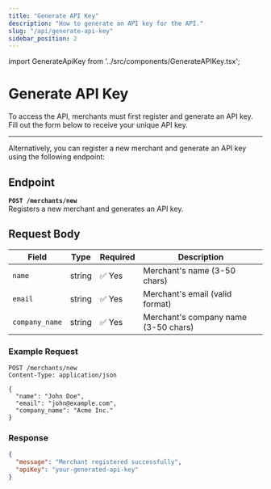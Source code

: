 ```yaml
---
title: "Generate API Key"
description: "How to generate an API key for the API."
slug: "/api/generate-api-key"
sidebar_position: 2
---
```


import GenerateApiKey from '../src/components/GenerateAPIKey.tsx';

# Generate API Key

To access the API, merchants must first register and generate an API key. Fill out the form below to receive your unique API key.

<GenerateApiKey />


---

Alternatively, you can register a new merchant and generate an API key using the following endpoint:

## Endpoint
**`POST /merchants/new`**  
Registers a new merchant and generates an API key.

## Request Body

| Field           | Type    | Required | Description |
|----------------|---------|----------|-------------|
| `name`         | string  | ✅ Yes    | Merchant's name (3-50 chars) |
| `email`        | string  | ✅ Yes    | Merchant's email (valid format) |
| `company_name` | string  | ✅ Yes    | Merchant's company name (3-50 chars) |

### **Example Request**
```http
POST /merchants/new
Content-Type: application/json

{
  "name": "John Doe",
  "email": "john@example.com",
  "company_name": "Acme Inc."
}
```

### **Response**

```json
{
  "message": "Merchant registered successfully",
  "apiKey": "your-generated-api-key"
}
```